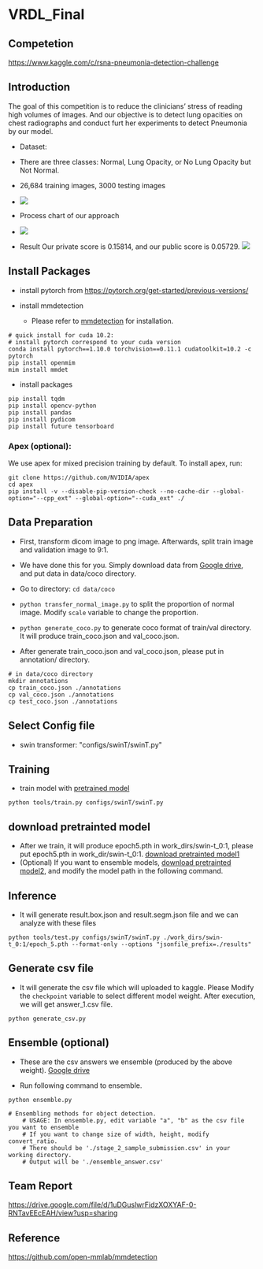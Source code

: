 # VRDL_Final

## Competetion
https://www.kaggle.com/c/rsna-pneumonia-detection-challenge

## Introduction
The goal of this competition is to reduce the clinicians’ stress of reading high volumes of
images. And our objective is to detect lung opacities on chest radiographs and conduct furt
her experiments to detect Pneumonia by our model.
* Dataset:
* There are three classes: Normal, Lung Opacity, or No Lung Opacity but Not Normal.
* 26,684 training images, 3000 testing images
* ![](https://i.imgur.com/Nf9Ablr.png)

* Process chart of our approach
* ![](https://i.imgur.com/gPt2611.png)

* Result
Our private score is 0.15814, and our public score is 0.05729.
![](https://i.imgur.com/qlN1Flj.png)


## Install Packages

* install pytorch from https://pytorch.org/get-started/previous-versions/

* install mmdetection
  * Please refer to [mmdetection](https://github.com/open-mmlab/mmdetection/blob/master/docs/en/get_started.md) for installation.
```
# quick install for cuda 10.2:
# install pytorch correspond to your cuda version
conda install pytorch==1.10.0 torchvision==0.11.1 cudatoolkit=10.2 -c pytorch
pip install openmim
mim install mmdet

```
* install packages
```
pip install tqdm
pip install opencv-python  
pip install pandas
pip install pydicom
pip install future tensorboard

```

### Apex (optional):
We use apex for mixed precision training by default. To install apex, run:
```
git clone https://github.com/NVIDIA/apex
cd apex
pip install -v --disable-pip-version-check --no-cache-dir --global-option="--cpp_ext" --global-option="--cuda_ext" ./
```

## Data Preparation
* First, transform dicom image to png image. Afterwards, split train image and validation image to 9:1. 
* We have done this for you. Simply download data from [Google drive](https://drive.google.com/file/d/1uZDPDqx_8SV7O-pWyP_ClygY2N9CBrNj/view?usp=sharing), and put data in data/coco directory.


* Go to directory: `cd data/coco`
* `python transfer_normal_image.py` to split the proportion of normal image. Modify `scale` variable to change the proportion.
* `python generate_coco.py` to generate coco format of train/val directory. It will produce train_coco.json and val_coco.json.
* After generate train_coco.json and val_coco.json, please put in annotation/ directory.

```
# in data/coco directory
mkdir annotations
cp train_coco.json ./annotations
cp val_coco.json ./annotations
cp test_coco.json ./annotations
```
## Select Config file
* swin transformer: "configs/swinT/swinT.py"

## Training
* train model with [pretrained model](https://github.com/SwinTransformer/Swin-Transformer-Object-Detection)
```
python tools/train.py configs/swinT/swinT.py
```
## download pretrainted model
* After we train, it will produce epoch5.pth in work_dirs/swin-t_0:1, please put epoch5.pth in work_dir/swin-t_0:1. [download pretrainted model1](https://drive.google.com/file/d/1ARuXW_dw24XpTkbl5H-bxZmMBTBBgTh1/view?usp=sharing)
* (Optional) If you want to ensemble models, [download pretrainted model2](https://drive.google.com/file/d/1QmftZPFuDphWB5y1Mk7SKJjKdsuuXjEq/view?usp=sharing), and modify the model path in the following command.


## Inference
* It will generate result.box.json and result.segm.json file and we can analyze with these files
```
python tools/test.py configs/swinT/swinT.py ./work_dirs/swin-t_0:1/epoch_5.pth --format-only --options "jsonfile_prefix=./results"

```

## Generate csv file
* It will generate the csv file which will uploaded to kaggle. Please Modify the `checkpoint` variable to select different model weight. After execution, we will get answer_1.csv file.
```
python generate_csv.py
```

## Ensemble (optional)
* These are the csv answers we ensemble (produced by the above weight). [Google drive](https://drive.google.com/drive/folders/1GSD8JdPbntLMF76tnEeN7kv83_SEVVDl?usp=sharing)

* Run following command to ensemble.
```
python ensemble.py

# Ensembling methods for object detection.
    # USAGE: In ensemble.py, edit variable "a", "b" as the csv file you want to ensemble
    # If you want to change size of width, height, modify convert_ratio. 
    # There should be './stage_2_sample_submission.csv' in your working directory.
    # Output will be './ensemble_answer.csv'
```


## Team Report
https://drive.google.com/file/d/1uDGuslwrFidzXOXYAF-0-RNTavEEcEAH/view?usp=sharing

## Reference
https://github.com/open-mmlab/mmdetection
